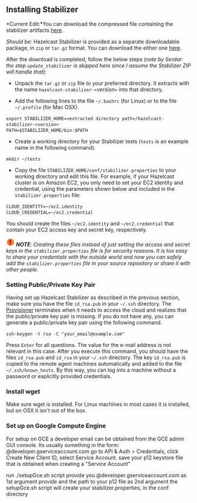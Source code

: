 

## Installing Stabilizer

*Current Edit:*You can download the compressed file containing the stabilizer artifacts [here](http://search.maven.org/remotecontent?filepath=com/hazelcast/stabilizer/hazelcast-stabilizer-dist/0.3/hazelcast-stabilizer-dist-0.3-dist.zip).

*Should be:* Hazelcast Stabilizer is provided as a separate downloadable package, in `zip` or `tar.gz` format. You can download the either one [here](???).

After the download is completed, follow the below steps (*note by Serdar: the step `update_stabilizer` is skipped here since I assume the Stabilizer ZIP will handle that*):

- Unpack the `tar.gz` or `zip` file to your preferred directory. It extracts with the name `hazelcast-stabilizer-<`*version*`>` into that directory.

- Add the following lines to the file `~/.bashrc` (for Linux) or to the file `~/.profile` (for Mac OSX).

```
export STABILIZER_HOME=<extracted directory path>/hazelcast-stabilizer-<version>
PATH=$STABILIZER_HOME/bin:$PATH
```

- Create a working directory for your Stabilizer tests (`tests` is an example name in the following command).

```
mkdir ~/tests
```

- Copy the file `STABILIZER_HOME/conf/stabilizer.properties` to your working directory and edit this file. For example, if your Hazelcast cluster is on Amazon EC2, you only need to set your EC2 identity and credential, using the parameters shown below and included in the `stabilizer.properties` file:

```
CLOUD_IDENTITY=~/ec2.identity
CLOUD_CREDENTIAL=~/ec2.credential
```

You should create the files `~/ec2.identity` and `~/ec2.credential` that contain your EC2 access key and secret key, respectively. 

![image](images/NoteSmall.jpg) ***NOTE***: *Creating these files instead of just setting the access and secret keys in the `stabilizer.properties` file is for security reasons. It is too easy to share your credentials with the outside world and now you can safely add the `stabilizer.properties` file in your source repository or share it with other people.*


### Setting Public/Private Key Pair

Having set up Hazelcast Stabilizer as described in the previous section, make sure you have the file `id_rsa.pub` in your `~/.ssh` directory. The [Provisioner](#provisioner) terminates when it needs to access the cloud and realizes that the public/private key pair is missing. If you do not have any, you can generate a public/private key pair using the following command.

```
ssh-keygen -t rsa -C "your_email@example.com"
```

Press `Enter` for all questions. The value for the e-mail address is not relevant in this case. After you execute this command, you should have the files `id_rsa.pub` and `id_rsa` in your `~/.ssh` directory. The key `id_rsa.pub` is copied to the remote agent machines automatically and added to the file `~/.ssh/known_hosts`. By this way, you can log into a machine without a password or explicitly provided credentials.

### Install wget

Make sure wget is installed. For Linux machines in most cases it is installed, but on OSX it isn't out of the box.

### Set up on Google Compute Engine

For setup on GCE a developer email can be obtained from the GCE admin GUI console. Its usually something in the form: @developer.gserviceaccount.com go to API & Auth > Credentials, click Create New Client ID, select Service Account. save your p12 keystore file that is obtained when creating a "Service Account"

run ./setupGce.sh script provide you @developer.gserviceaccount.com as 1st argument provide and the path to your p12 file as 2nd argument the setupGce.sh script will create your stabilizer.properties, in the conf directory